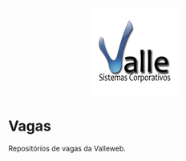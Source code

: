 <p align="center">
  <img src="assets/valle-logo.png" alt="Valle Sistemas Corporativos">
</p>

# Vagas

Repositórios de vagas da Valleweb.
